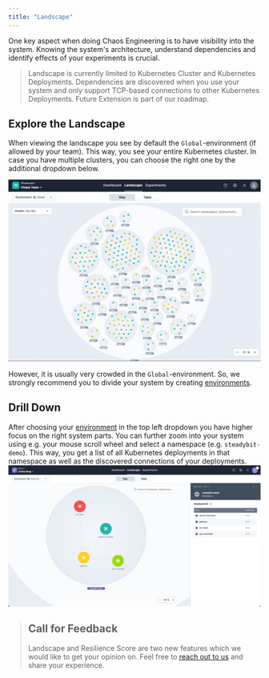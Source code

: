 ```yaml
---
title: "Landscape"
---
```

One key aspect when doing Chaos Engineering is to have visibility into the system.
Knowing the system's architecture, understand dependencies and identify effects of your experiments is crucial.

> Landscape is currently limited to Kubernetes Cluster and Kubernetes Deployments.
> Dependencies are discovered when you use your system and only support TCP-based connections to other Kubernetes Deployments.
> Future Extension is part of our roadmap.


## Explore the Landscape

When viewing the landscape you see by default the `Global`-environment (if allowed by your team).
This way, you see your entire Kubernetes cluster.
In case you have multiple clusters, you can choose the right one by the additional dropdown below.

![Landscape in Global-Envirnoment](20-img-landscape/global.png)

However, it is usually very crowded in the `Global`-environment.
So, we strongly recommend you to divide your system by creating [environments](/install-configure/50-set-up-environments).

## Drill Down
After choosing your [environment](/install-configure/50-set-up-environments) in the top left dropdown you have higher focus on the right system parts.
You can further zoom into your system using e.g. your mouse scroll wheel and select a namespace (e.g. `steadybit-demo`).
This way, you get a list of all Kubernetes deployments in that namespace as well as the discovered connections of your deployments.
![Landscape Namespace](20-img-landscape/shop.png)

> ## Call for Feedback
> Landscape and Resilience Score are two new features which we would like to get your opinion on.
> Feel free to [reach out to us](https://www.steadybit.com/contact) and share your experience.

